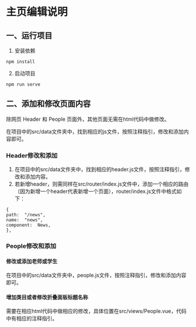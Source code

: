 # 主页编辑说明
  
## 一、运行项目
1. 安装依赖
  
```
npm install
```
2. 启动项目
```
npm run serve
```

## 二、添加和修改页面内容

除网页 Header 和 People 页面外，其他页面无需在html代码中做修改。

在项目中的src/data文件夹中，找到相应的js文件，按照注释指引，修改和添加内容即可。

### Header修改和添加
1. 在项目中的src/data文件夹中，找到相应的header.js文件，按照注释指引，修改和添加内容。
2. 若新增header，则需同样在src/router/index.js文件中，添加一个相应的路由（因为新增一个header代表新增一个页面），router/index.js文件中格式如下：
```
{
path:  "/news",
name:  "news",
component:  News,
},
```
### People修改和添加
#### 修改或添加老师或学生
在项目中的src/data文件夹中，people.js文件，按照注释指引，修改和添加内容即可。
#### 增加类目或者修改折叠面板标题名称
需要在相应html代码中做相应的修改，具体位置在src/views/People.vue，代码中有相应的注释指引。


